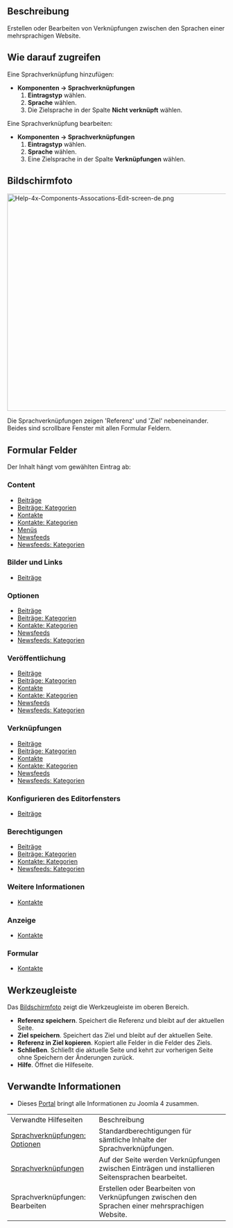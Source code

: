 <!-- Filename: Help4.x:Multilingual_Associations:_Edit / Display title: Sprachverknüpfungen: Bearbeiten -->

## Beschreibung

Erstellen oder Bearbeiten von Verknüpfungen zwischen den Sprachen einer
mehrsprachigen Website.

## Wie darauf zugreifen

Eine Sprachverknüpfung hinzufügen:

- **Komponenten → Sprachverknüpfungen**
  1.  **Eintragstyp** wählen.
  2.  **Sprache** wählen.
  3.  Die Zielsprache in der Spalte **Nicht verknüpft** wählen.

Eine Sprachverknüpfung bearbeiten:

- **Komponenten → Sprachverknüpfungen**
  1.  **Eintragstyp** wählen.
  2.  **Sprache** wählen.
  3.  Eine Zielsprache in der Spalte **Verknüpfungen** wählen.

## Bildschirmfoto

<img
src="https://docs.joomla.org/images/thumb/7/78/Help-4x-Components-Assocations-Edit-screen-de.png/800px-Help-4x-Components-Assocations-Edit-screen-de.png"
decoding="async"
srcset="https://docs.joomla.org/images/thumb/7/78/Help-4x-Components-Assocations-Edit-screen-de.png/1200px-Help-4x-Components-Assocations-Edit-screen-de.png 1.5x, https://docs.joomla.org/images/thumb/7/78/Help-4x-Components-Assocations-Edit-screen-de.png/1600px-Help-4x-Components-Assocations-Edit-screen-de.png 2x"
data-file-width="2720" data-file-height="1700" width="800" height="500"
alt="Help-4x-Components-Assocations-Edit-screen-de.png" />

Die Sprachverknüpfungen zeigen 'Referenz' und 'Ziel' nebeneinander.
Beides sind scrollbare Fenster mit allen Formular Feldern.

## Formular Felder

Der Inhalt hängt vom gewählten Eintrag ab:

### Content

- [Beiträge](https://docs.joomla.org/Help4.x:Articles:_Edit/de#content "Help4.x:Articles: Edit/de")
- [Beiträge:
  Kategorien](https://docs.joomla.org/Help4.x:Articles:_Edit_Category/de#content "Help4.x:Articles: Edit Category/de")
- [Kontakte](https://docs.joomla.org/Help4.x:Contacts:_Edit/de#content "Help4.x:Contacts: Edit/de")
- [Kontakte:
  Kategorien](https://docs.joomla.org/Help4.x:Contacts:_Edit_Category/de#content "Help4.x:Contacts: Edit Category/de")
- [Menüs](https://docs.joomla.org/Help4.x:Menus:_Items/de "Help4.x:Menus: Items/de")
- [Newsfeeds](https://docs.joomla.org/Help4.x:News_Feeds:_Edit/de#content "Help4.x:News Feeds: Edit/de")
- [Newsfeeds:
  Kategorien](https://docs.joomla.org/Help4.x:News_Feeds:_Edit_Category/de#content "Help4.x:News Feeds: Edit Category/de")

### Bilder und Links

- [Beiträge](https://docs.joomla.org/Help4.x:Articles:_Edit/de#imagesandlinks "Help4.x:Articles: Edit/de")

### Optionen

- [Beiträge](https://docs.joomla.org/Help4.x:Articles:_Edit/de#options "Help4.x:Articles: Edit/de")
- [Beiträge:
  Kategorien](https://docs.joomla.org/Help4.x:Articles:_Edit_Category/de#options "Help4.x:Articles: Edit Category/de")
- [Kontakte:
  Kategorien](https://docs.joomla.org/Help4.x:Contacts:_Edit_Category/de#options "Help4.x:Contacts: Edit Category/de")
- [Newsfeeds](https://docs.joomla.org/Help4.x:News_Feeds:_Edit/de#options "Help4.x:News Feeds: Edit/de")
- [Newsfeeds:
  Kategorien](https://docs.joomla.org/Help4.x:News_Feeds:_Edit_Category/de#options "Help4.x:News Feeds: Edit Category/de")

### Veröffentlichung

- [Beiträge](https://docs.joomla.org/Help4.x:Articles:_Edit/de#publishing "Help4.x:Articles: Edit/de")
- [Beiträge:
  Kategorien](https://docs.joomla.org/Help4.x:Articles:_Edit_Category/de#publishing "Help4.x:Articles: Edit Category/de")
- [Kontakte](https://docs.joomla.org/Help4.x:Contacts:_Edit/de#publishing "Help4.x:Contacts: Edit/de")
- [Kontakte:
  Kategorien](https://docs.joomla.org/Help4.x:Contacts:_Edit_Category/de#publishing "Help4.x:Contacts: Edit Category/de")
- [Newsfeeds](https://docs.joomla.org/Help4.x:News_Feeds:_Edit/de#publishing "Help4.x:News Feeds: Edit/de")
- [Newsfeeds:
  Kategorien](https://docs.joomla.org/Help4.x:News_Feeds:_Edit_Category/de#publishing "Help4.x:News Feeds: Edit Category/de")

### Verknüpfungen

- [Beiträge](https://docs.joomla.org/Help4.x:Articles:_Edit/de#associations "Help4.x:Articles: Edit/de")
- [Beiträge:
  Kategorien](https://docs.joomla.org/Help4.x:Articles:_Edit_Category/de#associations "Help4.x:Articles: Edit Category/de")
- [Kontakte](https://docs.joomla.org/Help4.x:Contacts:_Edit/de#associations "Help4.x:Contacts: Edit/de")
- [Kontakte:
  Kategorien](https://docs.joomla.org/Help4.x:Contacts:_Edit_Category/de#associations "Help4.x:Contacts: Edit Category/de")
- [Newsfeeds](https://docs.joomla.org/Help4.x:News_Feeds:_Edit/de#associations "Help4.x:News Feeds: Edit/de")
- [Newsfeeds:
  Kategorien](https://docs.joomla.org/Help4.x:News_Feeds:_Edit_Category/de#associations "Help4.x:News Feeds: Edit Category/de")

### Konfigurieren des Editorfensters

- [Beiträge](https://docs.joomla.org/Help4.x:Articles:_Edit/de#configureeditscreen "Help4.x:Articles: Edit/de")

### Berechtigungen

- [Beiträge](https://docs.joomla.org/Help4.x:Articles:_Edit/de#permissions "Help4.x:Articles: Edit/de")
- [Beiträge:
  Kategorien](https://docs.joomla.org/Help4.x:Articles:_Edit_Category/de#permissions "Help4.x:Articles: Edit Category/de")
- [Kontakte:
  Kategorien](https://docs.joomla.org/Help4.x:Contacts:_Edit_Category/de#permissions "Help4.x:Contacts: Edit Category/de")
- [Newsfeeds:
  Kategorien](https://docs.joomla.org/Help4.x:News_Feeds:_Edit_Category/de#permissions "Help4.x:News Feeds: Edit Category/de")

### Weitere Informationen

- [Kontakte](https://docs.joomla.org/Help4.x:Contacts:_Edit/de#miscellaneousinformation "Help4.x:Contacts: Edit/de")

### Anzeige

- [Kontakte](https://docs.joomla.org/Help4.x:Contacts:_Edit/de#display "Help4.x:Contacts: Edit/de")

### Formular

- [Kontakte](https://docs.joomla.org/Help4.x:Contacts:_Edit/de#form "Help4.x:Contacts: Edit/de")

## Werkzeugleiste

Das [Bildschirmfoto](#screenshot) zeigt die Werkzeugleiste im oberen
Bereich.

- **Referenz speichern**. Speichert die Referenz und bleibt auf der
  aktuellen Seite.
- **Ziel speichern**. Speichert das Ziel und bleibt auf der aktuellen
  Seite.
- **Referenz in Ziel kopieren**. Kopiert alle Felder in die Felder des
  Ziels.
- **Schließen**. Schließt die aktuelle Seite und kehrt zur vorherigen
  Seite ohne Speichern der Änderungen zurück.
- **Hilfe**. Öffnet die Hilfeseite.

## Verwandte Informationen

- Dieses
  [Portal](https://docs.joomla.org/Portal:Joomla_4/de "Portal:Joomla 4/de")
  bringt alle Informationen zu Joomla 4 zusammen.

|                                                                                                                                                        |                                                                                                   |
|--------------------------------------------------------------------------------------------------------------------------------------------------------|---------------------------------------------------------------------------------------------------|
| Verwandte Hilfeseiten                                                                                                                                  | Beschreibung                                                                                      |
| [Sprachverknüpfungen: Optionen](https://docs.joomla.org/Help4.x:Multilingual_Associations:_Options/de "Help4.x:Multilingual Associations: Options/de") | Standardberechtigungen für sämtliche Inhalte der Sprachverknüpfungen.                             |
| [Sprachverknüpfungen](https://docs.joomla.org/Help4.x:Multilingual_Associations/de "Help4.x:Multilingual Associations/de")                             | Auf der Seite werden Verknüpfungen zwischen Einträgen und installieren Seitensprachen bearbeitet. |
| <span class="mw-selflink selflink">Sprachverknüpfungen: Bearbeiten</span>                                                                              | Erstellen oder Bearbeiten von Verknüpfungen zwischen den Sprachen einer mehrsprachigen Website.   |
